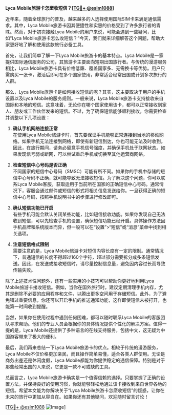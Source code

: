 **Lyca Mobile旅游卡怎麽收短信？[[TG💪+ @esim1088](https://t.me/s/esim1088)]**

近年来，随着全球旅行的普及，越来越多的人选择使用国际SIM卡来满足通信需求。其中，Lyca Mobile旅游卡因其便捷性和实惠的价格受到了许多旅行者的青睐。然而，对于初次接触Lyca Mobile的用户来说，可能会遇到一些疑问，比如“Lyca Mobile旅游卡怎么收短信？”今天，我们就来详细解答这个问题，帮助大家更好地了解和使用这款旅行必备工具。

首先，让我们简单了解一下Lyca Mobile旅游卡的基本特点。Lyca Mobile是一家提供国际通信服务的公司，其旅游卡主要面向短期出国旅行者。与传统的漫游服务相比，Lyca Mobile旅游卡具有价格低廉、覆盖国家多、无需换卡等优势。用户只需购买一张卡，激活后即可在多个国家使用，非常适合经常出国或计划多次旅行的人群。

那么，Lyca Mobile旅游卡是如何接收短信的呢？其实，这主要取决于用户的手机设置以及Lyca Mobile的服务规则。一般来说，Lyca Mobile旅游卡支持接收来自国际和本地的短信。这意味着，无论你在哪个国家使用该卡，都可以正常接收到家人、朋友或工作伙伴发来的短信。不过，为了确保短信能够顺利接收，你需要检查并调整以下几项设置：

1. **确认手机网络连接正常**  
   在使用Lyca Mobile旅游卡时，首先要保证手机能够正常连接到当地的移动网络。如果手机无法连接到网络，即使有新短信到达，你也可能无法及时收到。因此，在旅行期间，请务必留意手机信号强度，并确保手机处于联网状态。如果发现信号弱或断网，可以尝试重启手机或切换至其他运营商网络。

2. **检查短信中心号码是否正确**  
   不同国家的短信中心号码（SMSC）可能有所不同。如果你的手机中存储的短信中心号码不正确，就可能导致无法接收短信。为了解决这个问题，你可以联系Lyca Mobile客服，获取适用于当前所在国家的正确短信中心号码。通常情况下，客服会通过邮件或短信的形式将相关信息发送给你。一旦获得正确的短信中心号码，按照手机说明书中的步骤进行修改即可。

3. **确认短信功能已开启**  
   有些手机可能会默认关闭某些功能，比如短信接收功能。如果你发现自己无法收到短信，可以先检查手机的设置，确保短信功能已经开启。具体操作方法因手机品牌和系统版本而异，但一般可以在“设置”>“短信”或“消息”菜单中找到相关选项。

4. **注意短信格式限制**  
   需要注意的是，Lyca Mobile旅游卡对短信内容长度有一定的限制。通常情况下，普通短信的长度不得超过160个字符，超过部分需要拆分成多条短信发送。因此，在发送或接收短信时，请尽量控制信息量，避免因内容过长而导致传输失败。

除了上述技术性问题外，还有一些实用的小技巧可以帮助你更好地利用Lyca Mobile旅游卡接收短信。例如，当你在国外旅行时，建议定期清理手机内存，尤其是删除不必要的应用程序和文件，以腾出更多空间用于存储短信。此外，为了避免错过重要信息，你还可以开启手机的推送通知功能，这样即使短信未被打开，也能第一时间收到提醒。

当然，如果你在使用过程中遇到任何困难，都可以随时联系Lyca Mobile的客服团队寻求帮助。他们的专业人员会根据你的具体情况提供个性化的解决方案。值得一提的是，Lyca Mobile还提供了多种语言的在线支持服务，包括中文，这无疑为中国游客带来了极大的便利。

最后，我们再来总结一下Lyca Mobile旅游卡的优点。相较于传统的漫游服务，Lyca Mobile不仅价格更加亲民，而且操作简单易懂，适合各类人群使用。无论是商务出差还是休闲度假，Lyca Mobile都能为你提供稳定的通信保障。特别是对于那些经常出国的人来说，它更是一款不可或缺的工具。

总而言之，Lyca Mobile旅游卡确实是一个值得信赖的选择。只要掌握了正确的设置方法，并保持良好的使用习惯，你就能够轻松地通过该卡接收到来自世界各地的短信。希望本文能为你解决关于“Lyca Mobile旅游卡怎麽收短信”的疑惑，让你在未来的旅行中更加从容自在。如果你还有其他疑问，欢迎随时留言讨论！

[[TG💪+ @esim1088](https://t.me/s/esim1088) ![Image](https://i.postimg.cc/4NQfJmqS/Snipaste-2025-05-13-00-14-12.png)]